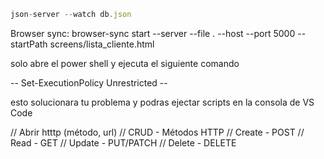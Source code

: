 ```js
json-server --watch db.json
```

Browser sync: browser-sync start --server --file . --host --port 5000 --startPath screens/lista_cliente.html


solo abre el power shell y ejecuta el siguiente comando 

-- Set-ExecutionPolicy Unrestricted --

esto solucionara tu problema y podras ejectar scripts en la consola de VS Code

// Abrir htttp (método, url)
// CRUD - Métodos HTTP
// Create - POST
// Read - GET
// Update - PUT/PATCH
// Delete - DELETE